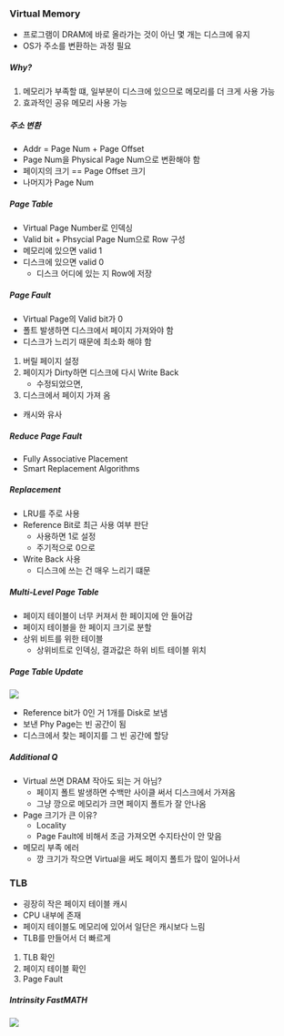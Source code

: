 ### Virtual Memory

- 프로그램이 DRAM에 바로 올라가는 것이 아닌 몇 개는 디스크에 유지
- OS가 주소를 변환하는 과정 필요

##### Why?

1. 메모리가 부족할 떄, 일부분이 디스크에 있으므로 메모리를 더 크게 사용 가능
2. 효과적인 공유 메모리 사용 가능

##### 주소 변환

- Addr = Page Num + Page Offset
- Page Num을 Physical Page Num으로 변환해야 함
- 페이지의 크기 == Page Offset 크기
- 나머지가 Page Num

##### Page Table

- Virtual Page Number로 인덱싱
- Valid bit + Phsycial Page Num으로 Row 구성
- 메모리에 있으면 valid 1
- 디스크에 있으면 valid 0
  - 디스크 어디에 있는 지 Row에 저장

##### Page Fault

- Virtual Page의 Valid bit가 0
- 폴트 발생하면 디스크에서 페이지 가져와야 함
- 디스크가 느리기 때문에 최소화 해야 함

1. 버릴 페이지 설정
2. 페이지가 Dirty하면 디스크에 다시 Write Back
   - 수정되었으면,
3. 디스크에서 페이지 가져 옴

- 캐시와 유사

##### Reduce Page Fault

- Fully Associative Placement
- Smart Replacement Algorithms

##### Replacement

- LRU를 주로 사용
- Reference Bit로 최근 사용 여부 판단
  - 사용하면 1로 설정
  - 주기적으로 0으로
- Write Back 사용
  - 디스크에 쓰는 건 매우 느리기 떄문

##### Multi-Level Page Table

- 페이지 테이블이 너무 커져서 한 페이지에 안 들어감
- 페이지 테이블을 한 페이지 크기로 분할
- 상위 비트를 위한 테이블
  - 상위비트로 인덱싱, 결과값은 하위 비트 테이블 위치

##### Page Table Update

<img src="https://github.com/L-Hyun/L-Hyun.github.io/blob/main/assets/CS/23-1.png?raw=true" />

- Reference bit가 0인 거 1개를 Disk로 보냄
- 보낸 Phy Page는 빈 공간이 됨
- 디스크에서 찾는 페이지를 그 빈 공간에 할당

##### Additional Q

- Virtual 쓰면 DRAM 작아도 되는 거 아님?
  - 페이지 폴트 발생하면 수백만 사이클 써서 디스크에서 가져옴
  - 그냥 깡으로 메모리가 크면 페이지 폴트가 잘 안나옴
- Page 크기가 큰 이유?
  - Locality
  - Page Fault에 비해서 조금 가져오면 수지타산이 안 맞음
- 메모리 부족 에러
  - 깡 크기가 작으면 Virtual을 써도 페이지 폴트가 많이 일어나서

### TLB

- 굉장히 작은 페이지 테이블 캐시
- CPU 내부에 존재
- 페이지 테이블도 메모리에 있어서 일단은 캐시보다 느림
- TLB를 만들어서 더 빠르게

1. TLB 확인
2. 페이지 테이블 확인
3. Page Fault

##### Intrinsity FastMATH

<img src="https://github.com/L-Hyun/L-Hyun.github.io/blob/main/assets/CS/23-2.png?raw=true" />
